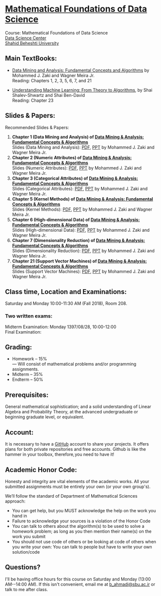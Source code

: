 # [Mathematical Foundations of Data Science](http://facultymembers.sbu.ac.ir/bijanahmadi/teaching/foundations-of-data-science-fall-2018/)
Course: Mathematical Foundations of Data Science <br>
[Data Science Center](http://ds.sbu.ac.ir)<br> 
[Shahid Beheshti University](http://www.sbu.ac.ir/)

## Main TextBooks:
* [Data Mining and Analysis: Fundamental Concepts and Algorithms](http://www.dataminingbook.info/pmwiki.php/Main/BookResources) by Mohammed J. Zaki and Wagner Meira Jr.<br>
Reading: Chapters 1, 2, 3, 5, 6, 7, and 21

* [Understanding Machine Learning: From Theory to Algorithms](http://www.cs.huji.ac.il/~shais/UnderstandingMachineLearning), by Shai Shalev-Shwartz and Shai Ben-David <br>
Reading: Chapter 23

## Slides & Papers:
Recommended Slides & Papers: 
1. **Chapter 1 (Data Mining and Analysis) of [Data Mining & Analysis: Fundamental Concepts & Algorithms](http://www.dataminingbook.info/pmwiki.php/Main/BookResources)** <br>
 Slides (Data Mining and Analysis): [PDF](http://www.dataminingbook.info/pmwiki.php/Main/BookPathUploads?action=download&upname=slides-chap1.pdf), [PPT](http://www.dataminingbook.info/pmwiki.php/Main/BookPathUploads?action=download&upname=chap1.pptx) by Mohammed J. Zaki and Wagner Meira Jr. <br>
2. **Chapter 2 (Numeric Attributes) of [Data Mining & Analysis: Fundamental Concepts & Algorithms](http://www.dataminingbook.info/pmwiki.php/Main/BookResources)** <br>
 Slides (Numeric Attributes): [PDF](http://www.dataminingbook.info/pmwiki.php/Main/BookPathUploads?action=download&upname=slides-chap2.pdf), [PPT](http://www.dataminingbook.info/pmwiki.php/Main/BookPathUploads?action=download&upname=chap2.pptx) by Mohammed J. Zaki and Wagner Meira Jr. <br>
3. **Chapter 3 (Categorical Attributes) of [Data Mining & Analysis: Fundamental Concepts & Algorithms](http://www.dataminingbook.info/pmwiki.php/Main/BookResources)** <br>
 Slides (Categorical Attributes): [PDF](http://www.dataminingbook.info/pmwiki.php/Main/BookPathUploads?action=download&upname=slides-chap3.pdf), [PPT](http://www.dataminingbook.info/pmwiki.php/Main/BookPathUploads?action=download&upname=chap3.pptx) by Mohammed J. Zaki and Wagner Meira Jr. <br>
4. **Chapter 5 (Kernel Methods) of [Data Mining & Analysis: Fundamental Concepts & Algorithms](http://www.dataminingbook.info/pmwiki.php/Main/BookResources)** <br>
 Slides (Kernel Methods): [PDF](http://www.dataminingbook.info/pmwiki.php/Main/BookPathUploads?action=download&upname=slides-chap5.pdf), [PPT](http://www.dataminingbook.info/pmwiki.php/Main/BookPathUploads?action=download&upname=chap5.pptx) by Mohammed J. Zaki and Wagner Meira Jr. <br>
5. **Chapter 6 (High-dimensional Data) of [Data Mining & Analysis: Fundamental Concepts & Algorithms](http://www.dataminingbook.info/pmwiki.php/Main/BookResources)** <br>
 Slides (High-dimensional Data): [PDF](http://www.dataminingbook.info/pmwiki.php/Main/BookPathUploads?action=download&upname=slides-chap6.pdf), [PPT](http://www.dataminingbook.info/pmwiki.php/Main/BookPathUploads?action=download&upname=chap6.pptx) by Mohammed J. Zaki and Wagner Meira Jr. <br>
6. **Chapter 7 (Dimensionality Reduction) of [Data Mining & Analysis: Fundamental Concepts & Algorithms](http://www.dataminingbook.info/pmwiki.php/Main/BookResources)** <br>
 Slides (Dimensionality Reduction): [PDF](http://www.dataminingbook.info/pmwiki.php/Main/BookPathUploads?action=download&upname=slides-chap7.pdf), [PPT](http://www.dataminingbook.info/pmwiki.php/Main/BookPathUploads?action=download&upname=chap7.pptx) by Mohammed J. Zaki and Wagner Meira Jr. <br>
7. **Chapter 21 (Support Vector Machines) of [Data Mining & Analysis: Fundamental Concepts & Algorithms](http://www.dataminingbook.info/pmwiki.php/Main/BookResources)** <br>
 Slides (Support Vector Machines): [PDF](http://www.dataminingbook.info/pmwiki.php/Main/BookPathUploads?action=download&upname=slides-chap21.pdf), [PPT](http://www.dataminingbook.info/pmwiki.php/Main/BookPathUploads?action=download&upname=chap21.pptx) by Mohammed J. Zaki and Wagner Meira Jr. <br>
 
## Class time, Location and Examinations:
Saturday and Monday 10:00-11:30 AM (Fall 2018), Room 208. 

### Two written exams:
Midterm Examination: Monday 1397/08/28, 10:00-12:00 <br>
Final Examination:

## Grading:
* Homework – 15% <br>
— Will consist of mathematical problems and/or programming assignments.
* Midterm – 35%
* Endterm – 50%

## Prerequisites:
General mathematical sophistication; and a solid understanding of Linear Algebra and Probability Theory, at the advanced undergraduate or beginning graduate level, or equivalent.

## Account:
It is necessary to have a [GitHub](https://github.com/) account to share your projects. It offers plans for both private repositories and free accounts. Github is like the hammer in your toolbox, therefore, you need to have it!

## Academic Honor Code:
Honesty and integrity are vital elements of the academic works. All your submitted assignments must be entirely your own (or your own group's).

We’ll follow the standard of Department of Mathematical Sciences approach: 
* You can get help, but you MUST acknowledge the help on the work you hand in
* Failure to acknowledge your sources is a violation of the Honor Code
*  You can talk to others about the algorithm(s) to be used to solve a homework problem; as long as you then mention their name(s) on the work you submit
* You should not use code of others or be looking at code of others when you write your own: You can talk to people but have to write your own solution/code

## Questions?
I'll be having office hours for this course on Saturday and Monday (13:00 AM--14:00 AM). If this isn't convenient, email me at b_ahmadi@sbu.ac.ir or talk to me after class.
